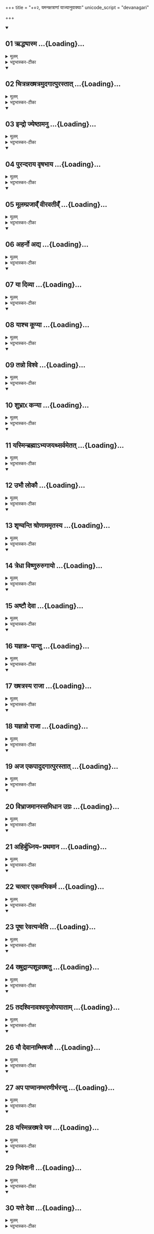 +++
title = "+०२, यमनक्षत्राणां याज्यानुवाक्याः"
unicode_script = "devanagari"

+++

<div class="js_include" includetitle="false" newlevelforh1="2" open url="/vedAH_yajuH/taittirIyam/brAhmaNam/Rk/vishvAsa-prastutiH/3/1/2/01_RddhyAsma.md">
</div>

<div class="js_include" includetitle="false" newlevelforh1="2" unfilled url="/vedAH_yajuH/taittirIyam/brAhmaNam/Rk/sarvASh_TIkAH/3/1/2/01_RddhyAsma.md">
<details open><summary><h2>01 ऋद्ध्यास्म ...{Loading}...</h2></summary>

<details><summary>मूलम्</summary>

ऋ॒द्ध्यास्म॑ ह॒व्यैर्नम॑सोप॒सद्य॑ ।  
मि॒त्रन्दे॒वम्मि॑त्र॒धेय॑न्नो अस्तु ।  
अ॒नू॒रा॒धान् ह॒विषा॑ व॒र्धय॑न्तः ।  
श॒तञ्जी॑वेम श॒रद॒स्सवी॑राः ।  
</details>

<details><summary>भट्टभास्कर-टीका</summary>

1अनूराधानां - ऋध्यास्येति ॥ ऋध्यास्म समृद्धा भूयास्म हव्यैः हविर्भिः नमसा प्रणिपातेन च मित्रं देवं उपसद्य उपसङ्गम्य ऋध्यास्म स च देवोऽस्माकं मित्रधेयं मित्रमस्तु । स्वार्थिको धेयप्रत्ययः । यद्वा - मित्रेण यत् धेयं देयं तन्नोऽस्तु । वयं च अनूराधान् नक्षत्रं हविषा तदीयेन वर्धयन्तः शतं जीवेम शरदः सवीराः गतम् ॥
</details>

</details>
</div>
<div class="js_include" includetitle="false" newlevelforh1="2" open url="/vedAH_yajuH/taittirIyam/brAhmaNam/Rk/vishvAsa-prastutiH/3/1/2/02_chitrannakhShatramudagAtpurastAt.md">
</div>

<div class="js_include" includetitle="false" newlevelforh1="2" unfilled url="/vedAH_yajuH/taittirIyam/brAhmaNam/Rk/sarvASh_TIkAH/3/1/2/02_chitrannakhShatramudagAtpurastAt.md">
<details open><summary><h2>02 चित्रन्नख्षत्रमुदगात्पुरस्तात् ...{Loading}...</h2></summary>

<details><summary>मूलम्</summary>

चि॒त्रन्नख्ष॑त्र॒मुद॑गात्पु॒रस्ता᳚त् ।  
अ॒नू॒रा॒धास॒ इति॒ यद्वद॑न्ति ।  
तन्मि॒त्र ए॑ति प॒थिभि॑र्देव॒यानैः᳚ ।  
हि॒र॒ण्ययै॒र्वित॑तैर॒न्तरि॑ख्षे ।  
</details>

<details><summary>भट्टभास्कर-टीका</summary>

2चित्रमिति ॥ चित्रं चाथनीयं इदं नक्षत्रं पुरस्तात् उदगात् उदेति । अनूराधास इति यन्नक्षत्रं वदन्ति लौकिका अपि । तत नक्षत्रं मित्रः एति पथिभिः देवयानैः देवा यैर्गच्छन्ति । हिरण्ययैः हितरमणीयैः अन्तरिक्षे विततैः ॥
</details>

</details>
</div>
<div class="js_include" includetitle="false" newlevelforh1="2" open url="/vedAH_yajuH/taittirIyam/brAhmaNam/Rk/vishvAsa-prastutiH/3/1/2/03_indro_jyeShThAmanu.md">
</div>

<div class="js_include" includetitle="false" newlevelforh1="2" unfilled url="/vedAH_yajuH/taittirIyam/brAhmaNam/Rk/sarvASh_TIkAH/3/1/2/03_indro_jyeShThAmanu.md">
<details open><summary><h2>03 इन्द्रो ज्येष्ठामनु ...{Loading}...</h2></summary>

<details><summary>मूलम्</summary>

इन्द्रो᳚ ज्ये॒ष्ठामनु॒ नख्ष॑त्रमेति ।   
यस्मि॑न्वृ॒त्रव्ँ वृ॑त्र॒तूर्ये॑ त॒तार॑ ॥13॥  
तस्मि॑न्व॒यम॒मृत॒न्दुहा॑नाः ।  
ख्षुध॑न्तरेम॒ दुरि॑ति॒न्दुरि॑ष्टिम् ।  
</details>

<details><summary>भट्टभास्कर-टीका</summary>

3ज्येष्ठायाः - इन्द्र इति ॥ ज्येष्ठां नक्षत्रं इन्द्रोऽन्वेति अनुगच्छति । यस्मिन् नक्षत्रे निमित्तभूते वृत्रतुर्ये वृत्रवधार्थे संङ्ग्रामे वृत्रं इन्द्रः ततार आक्रम्य हतवान् । वयमपि तस्मिन् नक्षत्रे निमित्ते अमृतं दुहानाः क्षुधं तरेम नाशयेम । दुरितिं दुरिष्टिं च दुर्यागफलम् ॥
</details>

</details>
</div>
<div class="js_include" includetitle="false" newlevelforh1="2" open url="/vedAH_yajuH/taittirIyam/brAhmaNam/Rk/vishvAsa-prastutiH/3/1/2/04_purandarAya_vRShabhAya.md">
</div>

<div class="js_include" includetitle="false" newlevelforh1="2" unfilled url="/vedAH_yajuH/taittirIyam/brAhmaNam/Rk/sarvASh_TIkAH/3/1/2/04_purandarAya_vRShabhAya.md">
<details open><summary><h2>04 पुरन्दराय वृषभाय ...{Loading}...</h2></summary>

<details><summary>मूलम्</summary>

पु॒र॒न्द॒राय॑ वृष॒भाय॑ धृ॒ष्णवे᳚ ।  
अषा॑ढाय॒ सह॑मानाय मी॒ढुषे᳚ ।  
इन्द्रा॑य ज्ये॒ष्ठा मधु॑म॒द्दुहा॑ना ।  
उ॒रुङ्कृ॑णोतु॒ यज॑मानाय लो॒कम् ।   
</details>

<details><summary>भट्टभास्कर-टीका</summary>

4पुरंदरायेति ॥ पुरंदराय मेघानां दारयित्रे । 'वाचंयमपुरंदरौ' इति निपातः । वृषभाय वर्षयित्रे धृष्णवे धर्षणशीलाय शत्रूणाम् । अषाढाय केनचिदप्यनभिभूताय सहमानाय सर्वस्याभिभवित्रे मीढुषे सेक्त्रे ईदृशाय इन्द्राय मधुमत् मधुर हविः दुहाना क्षारयन्ती ज्येष्ठा नक्षत्रं यजमानाय उरुं लोकं स्थानं कृणोतु करोतु ॥
</details>

</details>
</div>
<div class="js_include" includetitle="false" newlevelforh1="2" open url="/vedAH_yajuH/taittirIyam/brAhmaNam/Rk/vishvAsa-prastutiH/3/1/2/05_mUlamprajAv.N_vIravatIv.N.md">
</div>

<div class="js_include" includetitle="false" newlevelforh1="2" unfilled url="/vedAH_yajuH/taittirIyam/brAhmaNam/Rk/sarvASh_TIkAH/3/1/2/05_mUlamprajAv.N_vIravatIv.N.md">
<details open><summary><h2>05 मूलम्प्रजाव्ँ वीरवतीव्ँ ...{Loading}...</h2></summary>

<details><summary>मूलम्</summary>

मूल॑म्प्र॒जाव्ँ वी॒रव॑तीव्ँ विदेय ।  
परा᳚च्येतु॒ निर्ऋ॑तिᳶ परा॒चा ।  
गोभि॒र्नख्ष॑त्रम्प॒शुभि॒स्सम॑क्तम् ।  
अह॑र्भूया॒द्यज॑मानाय॒ मह्य᳚म् ॥14॥  
</details>

<details><summary>भट्टभास्कर-टीका</summary>

5मूलस्य - मूलमिति ॥ मूलं नक्षत्रं प्रजां वीरवतीं विक्रान्तपुरुषवतीं ईदृश्याः प्रजाया हेतुम् । तद्धेतुत्वात्ताच्छब्द्यम् । विदेय लप्सीय । मूलहेतुकां वा प्रजां विदेय । पराची परागता वैमुख्यं भजमाना निर्ऋतिः कृच्छ्रापत्तिः मूलस्य देवता एतु इतो गच्छतु पराचा अपुनरावृत्तिकेन मार्गेण । तथासति गोभिः पशुभिश्चान्यैः समक्तं सङ्गतं नक्षत्रं अहः मूलस्येयं संज्ञेत्येके । अहराख्यं नक्षत्रं अहरिव प्रकाशकं निर्ऋतिव्यपगमेनेत्यन्ये । तदीदृशं नक्षत्रं मह्यं यजमानाय गोभिः पशुभिः समक्तं भूयात् ॥
</details>

</details>
</div>
<div class="js_include" includetitle="false" newlevelforh1="2" open url="/vedAH_yajuH/taittirIyam/brAhmaNam/Rk/vishvAsa-prastutiH/3/1/2/06_aharno_adya.md">
</div>

<div class="js_include" includetitle="false" newlevelforh1="2" unfilled url="/vedAH_yajuH/taittirIyam/brAhmaNam/Rk/sarvASh_TIkAH/3/1/2/06_aharno_adya.md">
<details open><summary><h2>06 अहर्नो अद्य ...{Loading}...</h2></summary>

<details><summary>मूलम्</summary>

अह॑र्नो अ॒द्य सु॑वि॒ते द॑धातु ।   
मूल॒न्नख्ष॑त्र॒मिति॒ यद्वद॑न्ति ।  
परा॑चीव्ँ वा॒चा निर्ऋ॑तिन्नुदामि ।  
शि॒वम्प्र॒जायै॑ शि॒वम॑स्तु॒ मह्य᳚म् ।  
</details>

<details><summary>भट्टभास्कर-टीका</summary>

6अहर्न इति ॥ अहराख्यं नक्षत्रं अहरिव प्रकाशतां गतं वा अद्य अस्मिन्कर्मणि नः सुविते सुष्ठु गन्तव्ये फले दधातु । मूलं नक्षत्रमिति यद्वदन्ति लोकेऽपि, अथ तद्देवतां निर्ऋतिं वाचा मन्त्रेण पराचीं अपुनरावृतां नुदामि । यत इतो गमयामि, ततश्च शिवं कल्याणं प्रजायै मदीयायै मह्यं चास्तु ॥
</details>

</details>
</div>
<div class="js_include" includetitle="false" newlevelforh1="2" open url="/vedAH_yajuH/taittirIyam/brAhmaNam/Rk/vishvAsa-prastutiH/3/1/2/07_yA_divyA.md">
</div>

<div class="js_include" includetitle="false" newlevelforh1="2" unfilled url="/vedAH_yajuH/taittirIyam/brAhmaNam/Rk/sarvASh_TIkAH/3/1/2/07_yA_divyA.md">
<details open><summary><h2>07 या दिव्या ...{Loading}...</h2></summary>

<details><summary>मूलम्</summary>

या दि॒व्या आप॒ᳶ पय॑सा सम्बभू॒वुः ।   
या अ॒न्तरि॑ख्ष उ॒त पार्थि॑वी॒र्याः ।  
यासा॑मषा॒ढा अ॑नु॒यन्ति॒ काम᳚म् ।   
ता न॒ आप॒श्शꣵ स्यो॒ना भ॑वन्तु ।  
</details>

<details><summary>भट्टभास्कर-टीका</summary>

7अषाढानाम् - या दिव्या हति ॥ याः दिव्याः दिवि भवाः वर्ष्या आपः पयसा अन्नहेतुना पेयत्नेन वा इत्थंभूताः सम्बभूवुः सम्भवन्ति पयसा मह भवन्ति उत्पद्यन्ते । याः च अन्तरिक्षे सम्भवन्ति । अपि च पार्थिवीः पार्थिव्यश्च । 'पृथिव्या ञाञौ' इत्यञ्प्रत्ययः 'वा छन्दसि' इति पूर्वसवर्णदीर्घत्वम् । यासां अपां कामं इच्छां अषाढाः नक्षत्त्रं अनुयन्ति अनुगच्छन्ति ता आपः स्योनाः सुखरूपाः नः शं सुखहेतवो भवन्तु ॥
</details>

</details>
</div>
<div class="js_include" includetitle="false" newlevelforh1="2" open url="/vedAH_yajuH/taittirIyam/brAhmaNam/Rk/vishvAsa-prastutiH/3/1/2/08_yAshcha_kUpyA.md">
</div>

<div class="js_include" includetitle="false" newlevelforh1="2" unfilled url="/vedAH_yajuH/taittirIyam/brAhmaNam/Rk/sarvASh_TIkAH/3/1/2/08_yAshcha_kUpyA.md">
<details open><summary><h2>08 याश्च कूप्या ...{Loading}...</h2></summary>

<details><summary>मूलम्</summary>

याश्च॒ कूप्या॒ याश्च॑ ना॒द्या᳚स्समु॒द्रियाः᳚ ।   
याश्च॑ वैश॒न्तीरु॒त प्रा॑स॒चीर्याः ॥15॥   
यासा॑मषा॒ढा मधु॑ भ॒ख्षय॑न्ति॒ ।  
ता न॒ आप॒श्शꣵ स्यो॒ना भ॑वन्तु ।
</details>

<details><summary>भट्टभास्कर-टीका</summary>

8याश्चेति ॥ याश्च आपः कूप्याः कूपे भवाः । 'भवे छन्दसि' इति यत् । नाद्याः नद्यां भवाः 'पाथोनदीभ्यां ङ्यण्' । याश्च समुद्रियाः समुद्रे भवाः । 'समुद्राभ्राद्धः' । वैशन्तीः वेशन्ते कासारे भवा वैशन्त्यः । 'वेशन्तहिमवद्भ्यामण्' । उतापि प्रासचीः प्रासच्यः प्रकर्षेण समवेताः प्रसचने भवाः नानोदकसङ्घाताः यासामपां मधु मधुरं रसं अषाढाः नक्षत्रं भक्षयन्ति । ता न इत्यादि । गतम् ॥

- ता आपः स्योनाः सुखरूपाः नः शं सुखहेतवो भवन्तु ॥
</details>

</details>
</div>
<div class="js_include" includetitle="false" newlevelforh1="2" open url="/vedAH_yajuH/taittirIyam/brAhmaNam/Rk/vishvAsa-prastutiH/3/1/2/09_tanno_vishve.md">
</div>

<div class="js_include" includetitle="false" newlevelforh1="2" unfilled url="/vedAH_yajuH/taittirIyam/brAhmaNam/Rk/sarvASh_TIkAH/3/1/2/09_tanno_vishve.md">
<details open><summary><h2>09 तन्नो विश्वे ...{Loading}...</h2></summary>

<details><summary>मूलम्</summary>

तन्नो॒ विश्वे॒ उप॑शृण्वन्तु दे॒वाः ।  
तद॑षा॒ढा अ॒भिसय्ँय॑न्तु य॒ज्ञम् ।  
तन्नख्ष॑त्त्रम्प्रथताम्प॒शुभ्यः॑ ।   
कृ॒षिर्वृ॒ष्टिर्यज॑मानाय कल्पताम् ।
</details>

<details><summary>भट्टभास्कर-टीका</summary>

9उत्तराषाढानाम् - तन्न इति ॥ तत् अस्मदभिमतं विश्वे देवाः उपशृण्वन्तु अस्मत्सकाशमागत्य शृण्वन्तु तत् साधनं यज्ञं अषाढा अभिसंयन्तु आभिमुख्येन प्राप्नुवन्तु । तत् अषाढारव्यं नक्षत्रं अस्माकं पशुभ्यः पश्वर्थं प्रथतां पृथूभवतां, तथा सति कृषिः वृष्टिर्यजमानाय कल्पतां संपद्यताम् ॥
</details>

</details>
</div>
<div class="js_include" includetitle="false" newlevelforh1="2" open url="/vedAH_yajuH/taittirIyam/brAhmaNam/Rk/vishvAsa-prastutiH/3/1/2/10_shubhrAkH_kanyA.md">
</div>

<div class="js_include" includetitle="false" newlevelforh1="2" unfilled url="/vedAH_yajuH/taittirIyam/brAhmaNam/Rk/sarvASh_TIkAH/3/1/2/10_shubhrAkH_kanyA.md">
<details open><summary><h2>10 शुभ्राᳵ कन्या ...{Loading}...</h2></summary>

<details><summary>मूलम्</summary>

शु॒भ्राᳵ क॒न्या॑ युव॒तय॑स्सु॒पेश॑सः ।   
क॒र्म॒कृत॑स्सु॒कृतो॑ वी॒र्या॑वतीः ।  
विश्वा᳚न्दे॒वान् ह॒विषा॑ व॒र्धय॑न्तीः ।     
अ॒षा॒ढाᳵ काम॒मुप॑ यान्तु य॒ज्ञम् ॥16॥  
</details>

<details><summary>भट्टभास्कर-टीका</summary>

10शुभ्रा इति ॥ शुभ्राः शोभनाः कन्याः तरुण्यः दीप्तिमत्यो वा । कन दीप्तौ । युवतयः मिश्रिण्थः सुपेशसः सुरूपाः कर्मकृतः कर्मकरणकुशलाः शोभनकारिण्यः वीर्यावतीः प्रसवसामर्थ्यवत्यः विश्वान् देवाननेन हविषा वर्धयन्त्योऽषाढाः अस्मद्यज्ञं उपयान्तु कामं यथायथा कामयामहे तदनुरूपमुपयान्तु ॥
</details>

</details>
</div>
<div class="js_include" includetitle="false" newlevelforh1="2" open url="/vedAH_yajuH/taittirIyam/brAhmaNam/Rk/vishvAsa-prastutiH/3/1/2/11_yasminbrahmA-bhyajayathsarvametat.md">
</div>

<div class="js_include" includetitle="false" newlevelforh1="2" unfilled url="/vedAH_yajuH/taittirIyam/brAhmaNam/Rk/sarvASh_TIkAH/3/1/2/11_yasminbrahmA-bhyajayathsarvametat.md">
<details open><summary><h2>11 यस्मिन्ब्रह्माऽभ्यजयथ्सर्वमेतत् ...{Loading}...</h2></summary>

<details><summary>मूलम्</summary>

यस्मि॒न्ब्रह्मा॒ऽभ्यज॑य॒थ्सर्व॑मे॒तत् ।   
अ॒मुञ्च॑ लो॒कमि॒दमू॑ च॒ सर्व᳚म् ।  
तन्नो॒ नख्ष॑त्रमभि॒जिद्वि॒जित्य॑ ।  
श्रिय॑न्दधा॒त्वहृ॑णीयमानम् ।  
</details>

<details><summary>भट्टभास्कर-टीका</summary>

11अभिजितः - यस्मिन्निति ॥ यस्मिन् अभिजिदाख्ये पुण्येनक्षत्रे ब्रह्मा अभ्यजयत् अभितः कार्त्स्येनाजयत् । अमुं च लोकं दिवं इदं च सर्वं पृथिव्यादिकं, ऊ इति निपातोऽनर्थकः पादपूरणार्थः । तत् अभिजिदाख्यं नक्षत्रं अस्मभ्यं विजित्य श्रियं दधातु ददातु । विजयपूर्विकां श्रियमित्यर्थः । यद्वा - जेतव्यान् जित्वा तत आदाय श्रियमस्यभ्यं ददातु । अहृणीयमानं अहीयमानं कुतश्चिदपि । हृणीङ् कण्ड्वादियगन्तः ॥
</details>

</details>
</div>
<div class="js_include" includetitle="false" newlevelforh1="2" open url="/vedAH_yajuH/taittirIyam/brAhmaNam/Rk/vishvAsa-prastutiH/3/1/2/12_ubhau_lokau.md">
</div>

<div class="js_include" includetitle="false" newlevelforh1="2" unfilled url="/vedAH_yajuH/taittirIyam/brAhmaNam/Rk/sarvASh_TIkAH/3/1/2/12_ubhau_lokau.md">
<details open><summary><h2>12 उभौ लोकौ ...{Loading}...</h2></summary>

<details><summary>मूलम्</summary>

उ॒भौ लो॒कौ ब्रह्म॑णा॒ सञ्जि॑ते॒मौ ।  
तन्नो॒ नख्ष॑त्रमभि॒जिद्विच॑ष्टाम् ।  
तस्मि॑न्व॒यम्पृत॑ना॒स्सञ्ज॑येम ।  
तन्नो॑ दे॒वासो॒ अनु॑जानन्तु॒ काम᳚म् ।
</details>

<details><summary>भट्टभास्कर-टीका</summary>

12उभौ लोकाविति ॥ इमौ उभौ लोकौ ब्रह्मणा संजिता सहजितौ अभिजिन्महिम्ना । तदभिजित् नक्षत्रं आत्मीयं महिमानं अस्मदर्थं विचष्टां पश्यतु प्रकटयतु । यद्वा - उभौ लोकौ ब्रह्मणा संजितौ यस्मिन्नक्षत्रे, तदभिजिन्नक्षत्रं अस्मान् विचष्टां सानुग्रहं पश्यतु । तस्मात् वयमपि तस्मिन् नक्षत्रे पृतनाः सङ्ग्रामान् संजयेम, तस्माच्च तत् अभिप्रेतं देवा अनुजानन्तु कामं यथेष्टम् ॥
</details>

</details>
</div>
<div class="js_include" includetitle="false" newlevelforh1="2" open url="/vedAH_yajuH/taittirIyam/brAhmaNam/Rk/vishvAsa-prastutiH/3/1/2/13_shRNvanti_shroNAmamRtasya.md">
</div>

<div class="js_include" includetitle="false" newlevelforh1="2" unfilled url="/vedAH_yajuH/taittirIyam/brAhmaNam/Rk/sarvASh_TIkAH/3/1/2/13_shRNvanti_shroNAmamRtasya.md">
<details open><summary><h2>13 शृण्वन्ति श्रोणाममृतस्य ...{Loading}...</h2></summary>

<details><summary>मूलम्</summary>

शृ॒ण्वन्ति॑ श्रो॒णाम॒मृत॑स्य गो॒पाम् ।  
पुण्या॑मस्या॒ उप॑शृणोमि॒ वाच᳚म् ॥17 ॥  
म॒हीन्दे॒वीव्ँ विष्णु॑पत्नीमजू॒र्याम् ।  
प्र॒तीची॑मेनाꣳ ह॒विषा॑ यजामः ।  
</details>

<details><summary>भट्टभास्कर-टीका</summary>

13श्रोणायाः - शृण्वन्त्विति ॥ श्रोणां नक्षत्रं शृण्वन्तीति सर्वे, सर्वत्र ख्यातेति यावत् । शृण्वन्ति वा एतां वदन्तीं सर्वे, वदितुं कुशलेति यावत् । अमृतस्य अमृतत्वस्य गोपां गोप्त्रीम् । आयप्रत्ययान्तात् क्विप्यतो लोपः । तादृशीं अस्याः पुण्यां वाचं अमृतत्वकरीं अहं उपशृणोमि समीपतः शृणोमि । तामिमां महीं महतीं देवीं विष्णुपत्नीं विष्णुदेवत्यां अजूर्यां केनचिदप्यहिंस्यां एनां प्रतीचीं अस्मदाभिमुख्येनाञ्चतीं हविषा यजामः ॥
</details>

</details>
</div>
<div class="js_include" includetitle="false" newlevelforh1="2" open url="/vedAH_yajuH/taittirIyam/brAhmaNam/Rk/vishvAsa-prastutiH/3/1/2/14_tredhA_viShNururugAyo.md">
</div>

<div class="js_include" includetitle="false" newlevelforh1="2" unfilled url="/vedAH_yajuH/taittirIyam/brAhmaNam/Rk/sarvASh_TIkAH/3/1/2/14_tredhA_viShNururugAyo.md">
<details open><summary><h2>14 त्रेधा विष्णुरुरुगायो ...{Loading}...</h2></summary>

<details><summary>मूलम्</summary>

त्रे॒धा विष्णु॑रुरुगा॒यो विच॑क्रमे ।   
म॒हीन्दिव॑म्पृथि॒वीम॒न्तरि॑ख्षम् ।  
तच्छ्रो॒णैति॒ श्रव॑ इ॒च्छमा॑ना ।  
पुण्य॒ꣵ॒ श्लोक॒य्ँयज॑मानाय कृण्व॒ती ।
</details>

<details><summary>भट्टभास्कर-टीका</summary>

14त्रेधेति ॥ विष्णुरुरुगायः उरुभिः महात्मभिः गातव्यः स्तोतव्यः त्रेधा विचक्रमे विक्रान्तवान् । महीं महतीं दिवं पृथिवीं अन्तरिक्षं च श्रोणायां, तस्मादियं श्रोणा श्रवः अन्नं यशो वा इच्छमाना उत्पादयन्ती यजमानाय एति गच्छति ॥ कर्मणः संप्रदानत्वात् चतुर्थी । यजमानाय च पुण्यं श्लोकं स्तोत्रं कृण्वती कुर्वती - अहो सम्यगिष्टमनेनेति । यद्वा - पुण्यं श्लोकं यजमानाय प्रजाभिः कुर्वती कारयन्ती ॥
</details>

</details>
</div>
<div class="js_include" includetitle="false" newlevelforh1="2" open url="/vedAH_yajuH/taittirIyam/brAhmaNam/Rk/vishvAsa-prastutiH/3/1/2/15_aShTau_devA.md">
</div>

<div class="js_include" includetitle="false" newlevelforh1="2" unfilled url="/vedAH_yajuH/taittirIyam/brAhmaNam/Rk/sarvASh_TIkAH/3/1/2/15_aShTau_devA.md">
<details open><summary><h2>15 अष्टौ देवा ...{Loading}...</h2></summary>

<details><summary>मूलम्</summary>

अ॒ष्टौ दे॒वा वस॑वस्सो॒म्यासः॑ ।  
चत॑स्रो दे॒वीर॒जरा॒श्श्रवि॑ष्ठाः ।  
ते य॒ज्ञम्पा᳚न्तु॒ रज॑सᳶ प॒रस्ता᳚त् ।  
स॒व्ँव॒थ्स॒रीण॑म॒मृतꣵ॑ स्व॒स्ति ॥18॥  
</details>

<details><summary>भट्टभास्कर-टीका</summary>

15श्रविष्ठानाम् - अष्टाविति ॥ अष्टो वसुनामानः देवाः सोम्याः सोमार्हाः, चतस्रश्च देव्यः श्रविष्ठाः नक्षत्रं, तारकापेक्षं चतुष्ट्वम् । अजराः अविनाशाः । ते वसवः श्रविष्ठाश्च । ते च ता श्च ते, पुंस एकशेषः । यज्ञं इममास्माकीनं पान्तु । रजसः अन्तरिक्षस्य परस्तात् उपरि स्थिताः रजोगुणतो वा रजोगुणापगमादनन्तरमित्यर्थः । संवत्सरीणं संवत्सरभाविनं 'संपरिपूर्वात्ख च' इति खः । अमृतं अमृतत्वं स्वस्ति अविघ्नेन यथा भवति तथा यज्ञं पान्तु ॥
</details>

</details>
</div>
<div class="js_include" includetitle="false" newlevelforh1="2" open url="/vedAH_yajuH/taittirIyam/brAhmaNam/Rk/vishvAsa-prastutiH/3/1/2/16_yajnannapH_pAntu.md">
</div>

<div class="js_include" includetitle="false" newlevelforh1="2" unfilled url="/vedAH_yajuH/taittirIyam/brAhmaNam/Rk/sarvASh_TIkAH/3/1/2/16_yajnannapH_pAntu.md">
<details open><summary><h2>16 यज्ञन्नᳶ पान्तु ...{Loading}...</h2></summary>

<details><summary>मूलम्</summary>

य॒ज्ञन्न॑ᳶ पान्तु॒ वस॑वᳶ पु॒रस्ता᳚त् ।  
द॒ख्षि॒ण॒तो॑ऽभिय॑न्तु॒ श्रवि॑ष्ठाः ।   
पुण्य॒न्नख्ष॑त्रम॒भिसव्ँ वि॑शाम ।  
मा नो॒ अरा॑तिर॒घश॒ꣳ॒साऽगन्न्॑ ।  
</details>

<details><summary>भट्टभास्कर-टीका</summary>

16यज्ञं न इति ॥ अस्माकं यज्ञं वसवः पुरस्तात् पूर्वस्यां दिशि पान्तु । श्रविष्ठाश्च दक्षिणतः दक्षिणस्यां दिश्यभियन्तु आभिमुख्येन प्राप्नुवन्तु । श्रविष्ठाः पुनः पितृसम्भवाः दक्षप्रजापतेः पितृत्वमप्यस्ति, ततस्तासां दक्षिणतोऽभिगमनं युक्तम् । वयमपीदं पुण्यं नक्षत्रं अभिसंविशाम आभिमुख्येन परिचरामः ततः अघशंसा पापरुचिः अरातिः नः माऽगन् मागमत् । अरात्यपेक्षं स्त्रीत्वम् । गमेर्लुडिः 'मन्त्रे घस' इति च्लेर्लुक् ॥
</details>

</details>
</div>
<div class="js_include" includetitle="false" newlevelforh1="2" open url="/vedAH_yajuH/taittirIyam/brAhmaNam/Rk/vishvAsa-prastutiH/3/1/2/17_khShatrasya_rAjA.md">
</div>

<div class="js_include" includetitle="false" newlevelforh1="2" unfilled url="/vedAH_yajuH/taittirIyam/brAhmaNam/Rk/sarvASh_TIkAH/3/1/2/17_khShatrasya_rAjA.md">
<details open><summary><h2>17 ख्षत्रस्य राजा ...{Loading}...</h2></summary>

<details><summary>मूलम्</summary>

ख्ष॒त्रस्य॒ राजा॒ वरु॑णोऽधिरा॒जः ।  
नख्ष॑त्राणाꣳ श॒तभि॑ष॒ग्वसि॑ष्ठः ।  
तौ दे॒वेभ्य॑ᳵ कृणुतो दी॒र्घमायुः॑ ।   
श॒तꣳ स॒हस्रा॑ भेष॒जानि॑ धत्तः ।   
</details>

<details><summary>भट्टभास्कर-टीका</summary>

17शतभिषजः - क्षत्त्रस्येति ॥ क्षत्त्रस्य बलस्य क्षत्त्रजातेर्वा राजा स्वामी वरुणः अधिराजः अधिकदीप्तिः नक्षत्राणां मध्ये वसिष्ठः प्रशस्यतमः शतभिषङ्नक्षत्रं, तौ वरुणशतभिषजौ देवेभ्यः अग्न्यादिभ्यः । यद्वा - यजमानस्यापि देवत्वात् । 'एष वा एतर्हीन्द्रो यो यजते' इति । 'अग्निर्वै दीक्षितः तस्मादेनम्' इति च । ऋत्विजोपि देवाः 'एते वै देवाः प्रत्यक्षं यद्ब्राह्मणाः' इति । तेभ्यः दीर्घं आयुः कृणुत कृरुतम् । भेषजानि अनिष्टोपशमनानि शतं सहस्रा सहस्रसंख्यानि धत्तः धत्ताम् ॥
</details>

</details>
</div>
<div class="js_include" includetitle="false" newlevelforh1="2" open url="/vedAH_yajuH/taittirIyam/brAhmaNam/Rk/vishvAsa-prastutiH/3/1/2/18_yajnanno_rAjA.md">
</div>

<div class="js_include" includetitle="false" newlevelforh1="2" unfilled url="/vedAH_yajuH/taittirIyam/brAhmaNam/Rk/sarvASh_TIkAH/3/1/2/18_yajnanno_rAjA.md">
<details open><summary><h2>18 यज्ञन्नो राजा ...{Loading}...</h2></summary>

<details><summary>मूलम्</summary>

य॒ज्ञन्नो॒ राजा॒ वरु॑ण॒ उप॑यातु ।   
तन्नो॒ विश्वे॑ अ॒भिसय्ँय॑न्तु दे॒वाः ॥19॥  
तन्नो॒ नख्ष॑त्रꣳ श॒तभि॑षग्जुषा॒णम् ।   
दी॒र्घमायु॒ᳶ प्रति॑रद्भेष॒जानि॑ ।    
</details>

<details><summary>भट्टभास्कर-टीका</summary>

18यज्ञमिति ॥ वरुणो राजा अस्माकं यज्ञमुपयातु । तेनैव वरुणागमहेतुना वरुणराजानः विश्वे देवा अपि । अथ तच्छतभिषक् नक्षत्रं जुषाणं प्रीयमाणं अस्मान्वा प्रीणयितुं अस्मभ्यं दीर्घमायुः भेषजानि च प्रतिरत् वर्धतु ॥
</details>

</details>
</div>
<div class="js_include" includetitle="false" newlevelforh1="2" open url="/vedAH_yajuH/taittirIyam/brAhmaNam/Rk/vishvAsa-prastutiH/3/1/2/19_aja_ekapAdudagAtpurastAt.md">
</div>

<div class="js_include" includetitle="false" newlevelforh1="2" unfilled url="/vedAH_yajuH/taittirIyam/brAhmaNam/Rk/sarvASh_TIkAH/3/1/2/19_aja_ekapAdudagAtpurastAt.md">
<details open><summary><h2>19 अज एकपादुदगात्पुरस्तात् ...{Loading}...</h2></summary>

<details><summary>मूलम्</summary>

अ॒ज एक॑पा॒दुद॑गात्पु॒रस्ता᳚त् ।  
विश्वा॑ भू॒तानि॑ प्रति॒मोद॑मानः ।  
तस्य॑ दे॒वाᳶ प्र॑स॒वय्ँय॑न्ति॒ सर्वे᳚ ।   
प्रो॒ष्ठ॒प॒दासो॑ अ॒मृत॑स्य गो॒पाः ।  
</details>

<details><summary>भट्टभास्कर-टीका</summary>

19प्रोष्ठपदानाम् - अज इति ॥ अज एकपादिति पदद्वयमपि अग्निविशेषस्याख्या अजः अजनः सुष्ठु गन्ता एकः पादोऽस्येति एकपात् एकेन पादेन देवान् रक्षन् । 'संख्यासुपूर्वस्य' इति लोपस्समासान्तः । स पुरस्तादुदगात् उदेति भूतजातेषु प्रथममाविर्भवति । विश्वानि च भूतानि प्रति मोदमानः प्रत्येकमनुगृह्णन् । तस्य प्रसवं अनुज्ञां सर्वेऽपि देवाः यन्ति तस्य विधेयतां गच्छन्ति न कोपि लङ्घितुं शक्नोति । प्रोष्ठपदाश्च नक्षत्रं तस्य प्रसवं यन्तीत्येव । अमृतस्य अमृतत्वस्य गोपाः गोपायितारः ॥
</details>

</details>
</div>
<div class="js_include" includetitle="false" newlevelforh1="2" open url="/vedAH_yajuH/taittirIyam/brAhmaNam/Rk/vishvAsa-prastutiH/3/1/2/20_vibhrAjamAnassamidhAna_ugraH.md">
</div>

<div class="js_include" includetitle="false" newlevelforh1="2" unfilled url="/vedAH_yajuH/taittirIyam/brAhmaNam/Rk/sarvASh_TIkAH/3/1/2/20_vibhrAjamAnassamidhAna_ugraH.md">
<details open><summary><h2>20 विभ्राजमानस्समिधान उग्रः ...{Loading}...</h2></summary>

<details><summary>मूलम्</summary>

वि॒भ्राज॑मानस्समिधा॒न उ॒ग्रः ।   
आऽन्तरि॑ख्षमरुह॒दग॒न्द्याम् ।  
तꣳ सूर्य॑न्दे॒वम॒जमेक॑पादम् ।  
प्रो॒ष्ठ॒प॒दासो॒ अनु॑यन्ति॒ सर्वे᳚ ॥20॥  
</details>

<details><summary>भट्टभास्कर-टीका</summary>

20विभ्राजमान इति ॥ विभ्राजमानः विशेषेण दीप्यमानः समिधानः समिन्धयन् भावात् उग्रः उद्गूर्णतेजाः उदकस्य वा दाता ईदृशोऽयं अज एकपात् अन्तरिक्षमारुहत् आरोहति । 'कृमृदृरुहिभ्यः छन्दसि' इत्यञ्, द्यां च अगन् गच्छति 'मन्त्रे घस' इहि च्लेर्लुक् । तं अजं एकपादं देवं सूर्यं सावनं प्रेरकं वा सर्वे प्रोष्ठपदा अनुयन्ति अनुसरन्ति ॥
</details>

</details>
</div>
<div class="js_include" includetitle="false" newlevelforh1="2" open url="/vedAH_yajuH/taittirIyam/brAhmaNam/Rk/vishvAsa-prastutiH/3/1/2/21_ahirbudhniyapH_prathamAna.md">
</div>

<div class="js_include" includetitle="false" newlevelforh1="2" unfilled url="/vedAH_yajuH/taittirIyam/brAhmaNam/Rk/sarvASh_TIkAH/3/1/2/21_ahirbudhniyapH_prathamAna.md">
<details open><summary><h2>21 अहिर्बुध्नियᳶ प्रथमान ...{Loading}...</h2></summary>

<details><summary>मूलम्</summary>

अहि॑र्बु॒ध्निय॒ᳶ प्रथ॑मान एति ।  
श्रेष्ठो॑ दे॒वाना॑मु॒त मानु॑षाणाम् ।  
तम्ब्रा᳚ह्म॒णास्सो॑म॒पास्सो॒म्यासः॑ ।    
प्रो॒ष्ठ॒प॒दासो॑ अ॒भिर॑ख्षन्ति॒ सर्वे᳚ ।
</details>

<details><summary>भट्टभास्कर-टीका</summary>

21उत्तरप्तोष्ठपदानाम् - अहिर्बुध्निय इति ॥ पदद्वयमग्नेरेव नामान्तरम् । पूर्वोत्तरप्रोष्ठपदनक्षत्रदेवतयोः सूर्याग्न्योः द्विनामत्वमन्यत्र सिद्धं 'अजोऽस्येकपादहिरसि बुध्नियः' इति । अस्त्येव ब्राह्मणे धिष्णियप्रकरणे 'द्वेद्वे नायनी कुरुध्वम्' इति । 'अहे बुध्निय मन्त्रं मे गोपाय' इत्युपस्थाने च । प्रथमानः विश्वं व्याप्नुवन् एति गच्छति । श्रेष्ठः प्रशस्यतमः देवानां मध्ये मानुषाणामपि पूज्यतमः । तं देवं अहिर्बुध्रियं ब्राह्मणाः सोमपाः सोमस्य पातारः सोम्याः सोमार्हाः प्रोष्ठपदाश्चाभिरक्षन्ति अभितः तर्पयन्ति ॥
</details>

</details>
</div>
<div class="js_include" includetitle="false" newlevelforh1="2" open url="/vedAH_yajuH/taittirIyam/brAhmaNam/Rk/vishvAsa-prastutiH/3/1/2/22_chatvAra_ekamabhikarma.md">
</div>

<div class="js_include" includetitle="false" newlevelforh1="2" unfilled url="/vedAH_yajuH/taittirIyam/brAhmaNam/Rk/sarvASh_TIkAH/3/1/2/22_chatvAra_ekamabhikarma.md">
<details open><summary><h2>22 चत्वार एकमभिकर्म ...{Loading}...</h2></summary>

<details><summary>मूलम्</summary>

च॒त्वार॒ एक॑म॒भिकर्म॑ दे॒वाः ।   
प्रो॒ष्ठ॒प॒दास॒ इति॒ यान् वद॑न्ति ।  
ते बु॒ध्निय॑म्परि॒षद्यꣵ॑ स्तु॒वन्तः॑ ।  
अहिꣳ॑ रख्षन्ति॒ नम॑सोप॒सद्य॑ ।
</details>

<details><summary>भट्टभास्कर-टीका</summary>

22चत्वार इति ॥ चत्वारोपि देवाः एकं कर्माभिगभ्य संभूय साधयन्ति । यद्वा - कर्मदेवाः सुकृतातिशयेन देवत्वमाप्ताः 'ये कर्मणा देवानपियन्ति' इति । प्रोष्ठपदास इति यान्वदन्ति लोके ते चत्वारोपि संभूय कर्माणि साधयन्ति । ते पूर्वोक्तदेवाः प्रोष्ठपदाः बुध्नियं परिषद्यं परित उपास्यं उपरिं वा सीदन्तं अहिं च स्तुवन्तः नमसा नमस्कारादिना अन्नेन हविषा वा उपसद्य उपसङ्गम्य रक्षन्ति तर्पयन्ति । यद्वा - एकं किंचित् प्रशस्तं कर्म चत्वारस्ते अभिगच्छन्ति, ते तत्कर्मकारिणो जनाः बुध्नियं अहिं च स्तुवन्तः नमस्कारादिना उपसद्य रक्षन्ति तर्पयन्ति ॥
</details>

</details>
</div>
<div class="js_include" includetitle="false" newlevelforh1="2" open url="/vedAH_yajuH/taittirIyam/brAhmaNam/Rk/vishvAsa-prastutiH/3/1/2/23_pUShA_revatyanveti.md">
</div>

<div class="js_include" includetitle="false" newlevelforh1="2" unfilled url="/vedAH_yajuH/taittirIyam/brAhmaNam/Rk/sarvASh_TIkAH/3/1/2/23_pUShA_revatyanveti.md">
<details open><summary><h2>23 पूषा रेवत्यन्वेति ...{Loading}...</h2></summary>

<details><summary>मूलम्</summary>

पू॒षा रे॒वत्यन्वे॑ति॒ पन्था᳚म् ।   
पु॒ष्टि॒पती॑ पशु॒पा वाज॑बस्त्यौ ॥21॥  
इ॒मानि॑ ह॒व्या प्रय॑ता जुषा॒णा ।   
सु॒गैर्नो॒ यानै॒रुप॑याताय्ँ य॒ज्ञम् ।  
</details>

<details><summary>भट्टभास्कर-टीका</summary>

23रेवत्याः - पूषेति ॥ पूषा रेवती च पन्थां एकं मार्गं अन्वेति अनुगच्छति संहत्यकारिणौ वर्तते । तौ कौ? पुष्टिपती पुष्टेः पातारौ पशुपा पशूनां पालयितारौ । 'सुपां सुलुक्' इत्याकारः । वाजबस्त्यौ वाजेन अन्नेन बस्त्यौ बलहेतू जगताम् । बले वा साधू । बस्तिशब्दः दासीभारादिषु द्रष्टव्यः । यद्वा - वाजो बस्त्यो ययोस्तादृशौ तौ इमानि अस्मदीयानि हव्यानि प्रयता प्रयतानि जुषाणा सेवमानौ सुगैः शोभनगमनसाधनैः यौनैर्वाहनैः नः यज्ञं उपयातां उपगच्छताम् ॥
</details>

</details>
</div>
<div class="js_include" includetitle="false" newlevelforh1="2" open url="/vedAH_yajuH/taittirIyam/brAhmaNam/Rk/vishvAsa-prastutiH/3/1/2/24_khShudrAnpashUnrakhShatu.md">
</div>

<div class="js_include" includetitle="false" newlevelforh1="2" unfilled url="/vedAH_yajuH/taittirIyam/brAhmaNam/Rk/sarvASh_TIkAH/3/1/2/24_khShudrAnpashUnrakhShatu.md">
<details open><summary><h2>24 ख्षुद्रान्पशून्रख्षतु ...{Loading}...</h2></summary>

<details><summary>मूलम्</summary>

ख्षु॒द्रान्प॒शून्र॑ख्षतु रे॒वती॑ नः ।    
गावो॑ नो॒ अश्वा॒ꣳ॒ अन्वे॑तु पू॒षा ।  
अन्न॒ꣳ॒ रख्ष॑न्तौ बहु॒धा विरू॑पम् ।  
वाजꣳ॑ सनुता॒य्ँयज॑मानाय य॒ज्ञम् ।  
</details>

<details><summary>भट्टभास्कर-टीका</summary>

24क्षुद्रानिति ॥ नः क्षुद्रान् अजादीन् पशून् रेवती रक्षतु । नः गावः गाः । आत्वाभावः छान्दसः । अश्वांश्च पूषाऽन्वेतु रक्षतु । तौ द्वावपि अन्नं विरूपं विविधरूपं बहुधा रक्षन्तौ वाजं अन्नवन्तं यज्ञं यजमानाय सनुतां दत्ताम् । षणु दाने ॥
</details>

</details>
</div>
<div class="js_include" includetitle="false" newlevelforh1="2" open url="/vedAH_yajuH/taittirIyam/brAhmaNam/Rk/vishvAsa-prastutiH/3/1/2/25_tadashvinAvashvayujopayAtAm.md">
</div>

<div class="js_include" includetitle="false" newlevelforh1="2" unfilled url="/vedAH_yajuH/taittirIyam/brAhmaNam/Rk/sarvASh_TIkAH/3/1/2/25_tadashvinAvashvayujopayAtAm.md">
<details open><summary><h2>25 तदश्विनावश्वयुजोपयाताम् ...{Loading}...</h2></summary>

<details><summary>मूलम्</summary>

तद॒श्विना॑वश्व॒युजोप॑याताम् ।   
शुभ॒ङ्गमि॑ष्ठौ सु॒यमे॑भि॒रश्वैः᳚ ।  
स्वन्नख्ष॑त्रꣳ ह॒विषा॒ यज॑न्तौ ।     
मध्वा॒ सम्पृ॑क्तौ॒ यजु॑षा॒ सम॑क्तौ ॥22॥  
</details>

<details><summary>भट्टभास्कर-टीका</summary>

25अश्वयुजोः - तदिति ॥ अश्विनौ देवते अश्वयुजा अश्वयुग्भ्यां सह । तृतीयाद्विवचनस्याकारः । तत् मदीयं कर्म उपयाताम् । शुभं गमिष्ठौ अतिशयेन शोभनं गन्तारौ । गन्तृशब्दात् 'तुच्छन्दसि' इति इष्ठनि 'तुरिष्ठेमेयस्सु' इति लोपः । सुयमेभिः सुदान्तैः अश्वैः, स्वं आत्मीयं नक्षत्रं अश्वयुगाख्यं हविषा यजन्तौ पूजयन्तौ, मध्या मधुरसेन हविषा संपृक्तौ यजुषा मन्त्रेण समक्तौ सम्यक् प्रकाशितौ ॥
</details>

</details>
</div>
<div class="js_include" includetitle="false" newlevelforh1="2" open url="/vedAH_yajuH/taittirIyam/brAhmaNam/Rk/vishvAsa-prastutiH/3/1/2/26_yau_devAnAmbhiShajau.md">
</div>

<div class="js_include" includetitle="false" newlevelforh1="2" unfilled url="/vedAH_yajuH/taittirIyam/brAhmaNam/Rk/sarvASh_TIkAH/3/1/2/26_yau_devAnAmbhiShajau.md">
<details open><summary><h2>26 यौ देवानाम्भिषजौ ...{Loading}...</h2></summary>

<details><summary>मूलम्</summary>

यौ दे॒वाना᳚म्भि॒षजौ॑ हव्यवा॒हौ ।  
विश्व॑स्य दू॒ताव॒मृत॑स्य गो॒पौ ।  
तौ नख्ष॑त्रञ्जुजुषा॒णोप॑याताम् ।  
नमो॒ऽश्विभ्या᳚ङ्कृणुमोऽश्व॒युग्भ्या᳚म् ।
</details>

<details><summary>भट्टभास्कर-टीका</summary>

26यौ देवानामिति ॥ अश्विनौ देवानां भिषजौ हव्यवाहौ हविषां वोढारौ वृष्टिद्वारेण । विश्वस्य लोकस्य दूतौ दूतवद्धितकारिणौ अमृतस्य अमृतत्वस्य गोपौ गोपायितारौ । तौ नक्षत्रं आत्मीयं जुजुषाणा सेवमानौ । छान्दसस्य लिटः कानजादेशः । तावस्मद्यज्ञं उपयाताम् । ताभ्यां अश्विभ्यां अश्वयुग्भ्यां च नमः कृणुमः कुर्मः ॥
</details>

</details>
</div>
<div class="js_include" includetitle="false" newlevelforh1="2" open url="/vedAH_yajuH/taittirIyam/brAhmaNam/Rk/vishvAsa-prastutiH/3/1/2/27_apa_pApmAnambharaNIrbharantu.md">
</div>

<div class="js_include" includetitle="false" newlevelforh1="2" unfilled url="/vedAH_yajuH/taittirIyam/brAhmaNam/Rk/sarvASh_TIkAH/3/1/2/27_apa_pApmAnambharaNIrbharantu.md">
<details open><summary><h2>27 अप पाप्मानम्भरणीर्भरन्तु ...{Loading}...</h2></summary>

<details><summary>मूलम्</summary>

अप॑ पा॒प्मान॒म्भर॑णीर्भरन्तु ।   
तद्य॒मो राजा॒ भग॑वा॒न्॒विच॑ष्टाम् ।   
लो॒कस्य॒ राजा॑ मह॒तो म॒हान् हि ।    
सु॒गन्नᳶ पन्था॒मभ॑यङ्कृणोतु ।
</details>

<details><summary>भट्टभास्कर-टीका</summary>

27भरणीनाम् - अपेति ॥ भरणीः नक्षत्रं नः पापं अपभरन्तु अपहरन्तु । 'हृग्रहोर्भः' इति भत्वम् । यमश्च राजा भगवान् ऐश्वर्यवान् तदस्मदभिमतं विचष्टां पश्यतु, यथा नः सिद्ध्यति तथेति । महतः लोकस्य राजा स्वामी स्वयमपि महान् । सुगं देशान्तरगमने शोभनगमनं नः पन्था पन्थानं कर्ममार्गं वा लोकान्तरगमने अभयं हिंसारहितं कृणोतु करोतु ॥
</details>

</details>
</div>
<div class="js_include" includetitle="false" newlevelforh1="2" open url="/vedAH_yajuH/taittirIyam/brAhmaNam/Rk/vishvAsa-prastutiH/3/1/2/28_yasminnakhShatre_yama.md">
</div>

<div class="js_include" includetitle="false" newlevelforh1="2" unfilled url="/vedAH_yajuH/taittirIyam/brAhmaNam/Rk/sarvASh_TIkAH/3/1/2/28_yasminnakhShatre_yama.md">
<details open><summary><h2>28 यस्मिन्नख्षत्रे यम ...{Loading}...</h2></summary>

<details><summary>मूलम्</summary>

यस्मि॒न्नख्ष॑त्रे य॒म एति॒ राजा᳚ ।  
यस्मि॑न्नेनम॒भ्यषि॑ञ्चन्त दे॒वाः ।  
तद॑स्य चि॒त्रꣳ ह॒विषा॑ यजाम ।     

अप॑ पा॒प्मान॒म्भर॑णीर्भरन्तु ।
</details>

<details><summary>भट्टभास्कर-टीका</summary>

28यस्मिन्निति ॥ यस्मिन्नक्षत्रे यमः राजा एति स्वामित्वेनानुप्रविशति । किं च - यस्मिन्नक्षत्रे एनं देवाः पितृराज्ये अभ्यषिञ्चन्त । तत् भरणीनक्षत्रं अस्य यमस्य संबन्धि चित्रं चायनीयं वयं हविषा यजाम ।   

अप पाप्मानमिति । गतम् ॥

- भरणीः नक्षत्रं नः पापं अपभरन्तु अपहरन्तु । 'हृग्रहोर्भः' इति भत्वम् ।

  -  अप॑ पा॒प्मान॒म्भर॑णीर्भरन्तु ।  
  तद्य॒मो राजा॒ भग॑वा॒न्॒विच॑ष्टाम् ।  
  लो॒कस्य॒ राजा॑ मह॒तो म॒हान् हि ।   
  सु॒गन्नᳶ पन्था॒मभ॑यङ्कृणोतु ।  


   -  27भरणीनाम् - अपेति ॥ भरणीः नक्षत्रं नः पापं अपभरन्तु अपहरन्तु । 'हृग्रहोर्भः' इति भत्वम् । यमश्च राजा भगवान् ऐश्वर्यवान् तदस्मदभिमतं विचष्टां पश्यतु, यथा नः सिद्ध्यति तथेति । महतः लोकस्य राजा स्वामी स्वयमपि महान् । सुगं देशान्तरगमने शोभनगमनं नः पन्था पन्थानं कर्ममार्गं वा लोकान्तरगमने अभयं हिंसारहितं कृणोतु करोतु ॥
</details>

</details>
</div>
<div class="js_include" includetitle="false" newlevelforh1="2" open url="/vedAH_yajuH/taittirIyam/brAhmaNam/Rk/vishvAsa-prastutiH/3/1/2/29_niveshanI.md">
</div>

<div class="js_include" includetitle="false" newlevelforh1="2" unfilled url="/vedAH_yajuH/taittirIyam/brAhmaNam/Rk/sarvASh_TIkAH/3/1/2/29_niveshanI.md">
<details open><summary><h2>29 निवेशनी ...{Loading}...</h2></summary>

<details><summary>मूलम्</summary>

नि॒वेश॑नी॒   
</details>

<details><summary>भट्टभास्कर-टीका</summary>

29-30अमावास्यायाः - 'निवेशनी, यत्ते देवा अदधुः' इति व्याख्याते चैते 'पूर्णा पश्चात्' इत्यत्र ॥

- नि॒वेश॑नी स॒ङ्गम॑नी॒ वसू॑ना॒व्ँविश्वा॑ रू॒पाणि॒ वसू᳚न्यावे॒शय॑न्ती ।  
स॒ह॒स्र॒पो॒षꣳ सु॒भगा॒ ररा॑णा॒ सा न॒ आ ग॒न्वर्च॑सा सव्ँविदा॒ना ।   


  - टीका 3अथ द्वितीयस्यानुवाक्या - निवेशनीति त्रिष्टुप् । निवेशनी वसूनाम्, निविशते वसूनि यस्यां तादृशी, संगमनी संगच्छन्ती वसून्यनया तादृशशीलया विश्वानि च रूपाणि यानि रूपवन्ति वसूनि तानि आवेशयन्ती अस्मात्प्रत्युत्कर्षन्ती सहस्नपोषं सहस्रपुष्टियुक्तं यथा तथा रराण ददातु । रातेर्व्यत्ययेनात्मनेपदम्, शपः श्लुः । सुभगा शोभनधना सा तादृशी सती अमावास्या नोस्मान् आगन् आगच्छतु वर्चसा दीप्त्या उपलक्षिता संविदाना सम्यग्जानती । 'समो गमृच्छि' इत्यात्मनेपदम्, गमेश्छान्दसे लङि शपो लुक्, 'मो नो धातोः' ॥
</details>

</details>
</div>
<div class="js_include" includetitle="false" newlevelforh1="2" open url="/vedAH_yajuH/taittirIyam/brAhmaNam/Rk/vishvAsa-prastutiH/3/1/2/30_yatte_devA.md">
</div>

<div class="js_include" includetitle="false" newlevelforh1="2" unfilled url="/vedAH_yajuH/taittirIyam/brAhmaNam/Rk/sarvASh_TIkAH/3/1/2/30_yatte_devA.md">
<details open><summary><h2>30 यत्ते देवा ...{Loading}...</h2></summary>

<details><summary>मूलम्</summary>

यत्ते॑ दे॒वा अद॑धुः ॥23॥
</details>

<details><summary>भट्टभास्कर-टीका</summary>

- यत् ते॑ दे॒वा अद॑धुर् भाग॒धेय॒ममा॑वास्ये स॒व्ँवस॑न्तो महि॒त्वा ।   
सा नो॑ य॒ज्ञम् पि॑पृहि विश्ववारे र॒यिन् नो॑ धेहि सुभगे सु॒वीर᳚म् ।   

  -   टीका 2अथ द्वितीयस्य याज्या - यत्ते इति त्रिष्टुप् ॥ हे अमावास्ये ते तव देवाः भागधेयं इमं होमं यत् यस्मात् अदधुः दत्तवन्तः । अमा सह सूर्याचन्द्रमसावस्यां संवसत इत्यमावास्या । 'अमावस्यदन्यतरस्याम्' इति निपात्यते, पादादित्वादामन्त्रिताद्युदात्तत्वम् । देवा विशेष्यन्ते - संवसन्तः संभूयैकत्र वसन्तमहित्वा तव माहात्म्येन । यस्मात्तव भागमिमं होममदधुः, तस्मात् हे विश्ववारे विश्वकालवति विश्वैर्वा वरणीये सा तादृशी देवैर्दत्तभागा नोस्माकमिमं यज्ञं होमात्मकं पिपृहि पूरय कामैः, पालय वा । पॄ पालनपूर्णयोः, शपः श्लुः, धातोर्ह्रस्वत्वम्, अभ्यासस्य चेत्वम् । यद्वा - पृ प्रीतौ, प्रीत्या गृहाणेत्यर्थः । महित्वशब्दात्तृतीयैकवचनस्याजादेशः । किंच - हे सुभगे कल्याणधने अनेन हविषा प्रीता त्वं नः अस्मभ्यं रयिं धनं सुवीरं कल्याणवीरयुक्तं धेहि धनं देहीति । 'वीरवीर्यौ च` इत्युत्तर पदात्तत्वम् ॥
  - अथ द्वितीया - हे अमावास्ये! तुभ्यं देवाः यस्माद्भागधेयमादधुः संवसन्तः सहासीना महिम्ना माहात्म्येन, सा त्वं हे विश्ववारे! विश्वकाले नोऽस्माकं यज्ञं पिपृहि पालय, हे सुभगे नोऽस्मभ्यं सुवीरं शोभनपुत्रादिकं धनं धेहि इति ॥

इति तृतीये प्रथमे द्वितीयोऽनुवाकः ॥  
</details>

</details>
</div>